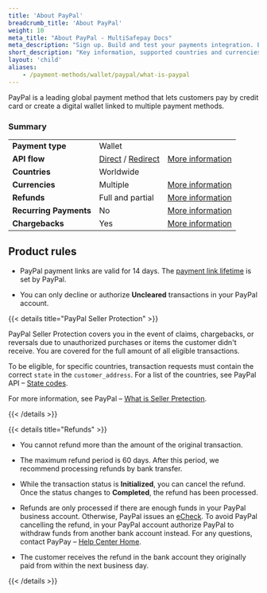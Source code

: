 ```yaml
---
title: 'About PayPal'
breadcrumb_title: 'About PayPal'
weight: 10
meta_title: "About PayPal - MultiSafepay Docs"
meta_description: "Sign up. Build and test your payments integration. Explore our products and services. Use our API Reference, SDKs, and wrappers. Get support."
short_description: "Key information, supported countries and currencies, product rules"
layout: 'child'
aliases:
    - /payment-methods/wallet/paypal/what-is-paypal
---
```


PayPal is a leading global payment method that lets customers pay by credit card or create a digital wallet linked to multiple payment methods.

### Summary

|   |   |   |
|---|---|---|
| **Payment type**   | Wallet  | |
| **API flow**  | [Direct](/api/#paypal-direct) / [Redirect](/api/#paypal-redirect) | [More information](/developer/api/difference-between-direct-and-redirect) |
| **Countries**  | Worldwide  | |
| **Currencies**  | Multiple | [More information](https://developer.paypal.com/docs/payouts/reference/country-and-currency-codes/) | 
| **Refunds**  | Full and partial  | [More information](/payments/methods/wallet/paypal/user-guide/processing-refunds/) | 
| **Recurring Payments**  | No | [More information](/payments/features/recurring-payments/)  |
| **Chargebacks**  | Yes | [More information](/faq/chargebacks)  |

## Product rules

- PayPal payment links are valid for 14 days. The [payment link lifetime](/api/#adjust-payment-link-lifetimes) is set by PayPal.

- You can only decline or authorize **Uncleared** transactions in your PayPal account.

{{< details title="PayPal Seller Protection" >}}

PayPal Seller Protection covers you in the event of claims, chargebacks, or reversals due to unauthorized purchases or items the customer didn't receive. You are covered for the full amount of all eligible transactions.

To be eligible, for specific countries, transaction requests must contain the correct `state` in the `customer_address`. For a list of the countries, see PayPal API – [State codes](https://developer.paypal.com/docs/nvp-soap-api/state-codes).

For more information, see PayPal – [What is Seller Pretection](https://www.paypal.com/cs/smarthelp/article/what-is-the-seller-protection-policy-and-what-items-aren%E2%80%99t-covered-faq1156). 

{{< /details >}}

{{< details title="Refunds" >}}

- You cannot refund more than the amount of the original transaction.

- The maximum refund period is 60 days. After this period, we recommend processing refunds by bank transfer.

- While the transaction status is **Initialized**, you can cancel the refund. Once the status changes to **Completed**, the refund has been processed. 

- Refunds are only processed if there are enough funds in your PayPal business account. Otherwise, PayPal issues an [eCheck](https://www.paypal.com/us/smarthelp/article/what-is-an-echeck-faq1082). To avoid PayPal cancelling the refund, in your PayPal account authorize PayPal to withdraw funds from another bank account instead. For any questions, contact PayPay – [Help Center Home](https://www.paypal.com/us/smarthelp/home).

- The customer receives the refund in the bank account they originally paid from within the next business day.

{{< /details >}}
